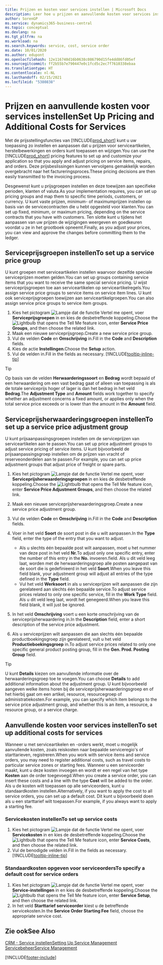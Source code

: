 ```yaml
---
title: Prijzen en kosten voor services instellen | Microsoft Docs
description: Leer hoe u prijzen en aanvullende kosten voor services instelt.
author: SorenGP
ms.service: dynamics365-business-central
ms.topic: conceptual
ms.devlang: na
ms.tgt_pltfrm: na
ms.workload: na
ms.search.keywords: service, cost, service order
ms.date: 10/01/2020
ms.author: edupont
ms.openlocfilehash: 12e116740d16b0638c086790d15fe4dd86fd05ef
ms.sourcegitcommit: ff2b55b7e790447e0c1fcd5c2ec7f7610338ebaa
ms.translationtype: HT
ms.contentlocale: nl-NL
ms.lasthandoff: 02/15/2021
ms.locfileid: "5380838"
---
```

# <a name="set-up-pricing-and-additional-costs-for-services"></a><span data-ttu-id="efae9-103">Prijzen en aanvullende kosten voor services instellen</span><span class="sxs-lookup"><span data-stu-id="efae9-103">Set Up Pricing and Additional Costs for Services</span></span>
<span data-ttu-id="efae9-104">Met de prijsstellingsfuncties van [!INCLUDE[prod_short](includes/prod_short.md)] kunt u uw toepassing zo instellen en aanpassen dat u prijzen voor serviceartikelen, herstelbewerkingen en orders kunt toepassen en wijzigen.</span><span class="sxs-lookup"><span data-stu-id="efae9-104">You can use the [!INCLUDE[prod_short](includes/prod_short.md)] pricing features to set up and customize your application so that you apply and adjust pricing on service items, repairs, and orders.</span></span> <span data-ttu-id="efae9-105">Deze prijsbeslissingen kunnen vervolgens gemakkelijk worden overgebracht naar het factureringsproces.</span><span class="sxs-lookup"><span data-stu-id="efae9-105">These pricing decisions are then easily transmitted to the invoicing process.</span></span>  
  
<span data-ttu-id="efae9-106">Desgewenst kunt u prijsgroepen instellen en deze toewijzen aan specifieke perioden, klanten of valuta.</span><span class="sxs-lookup"><span data-stu-id="efae9-106">As your implementation requires, you can set up pricing groups and map them to specific time periods, customers, or currency.</span></span> <span data-ttu-id="efae9-107">U kunt vaste prijzen, minimum- of maximumprijzen instellen op basis van de servicecontracten die u hebt opgesteld voor klanten.</span><span class="sxs-lookup"><span data-stu-id="efae9-107">You can set up fixed, minimum, or maximum pricing, depending on the service contracts that you have with customers.</span></span> <span data-ttu-id="efae9-108">Ten slotte kunt u tijdens het aanpassen van uw prijzen de wijzigingen weergeven en goedkeuren voordat u ze in het grootboek opneemt.</span><span class="sxs-lookup"><span data-stu-id="efae9-108">Finally, as you adjust your prices, you can view and approve the changes before committing them to the ledger.</span></span>  

## <a name="to-set-up-a-service-price-group"></a><span data-ttu-id="efae9-109">Serviceprijsgroepen instellen</span><span class="sxs-lookup"><span data-stu-id="efae9-109">To set up a service price group</span></span>
<span data-ttu-id="efae9-110">U kunt groepen met serviceartikelen instellen waarvoor dezelfde speciale serviceprijzen moeten gelden.</span><span class="sxs-lookup"><span data-stu-id="efae9-110">You can set up groups containing service items that you want to receive the same special service pricing.</span></span> <span data-ttu-id="efae9-111">U wijst serviceprijsgroepen toe aan serviceartikelen op serviceartikelregels.</span><span class="sxs-lookup"><span data-stu-id="efae9-111">You assign service price groups to service items on service item lines.</span></span> <span data-ttu-id="efae9-112">U kunt ook serviceprijsgroepen toewijzen aan serviceartikelgroepen.</span><span class="sxs-lookup"><span data-stu-id="efae9-112">You can also assign service price groups to service item groups.</span></span>  

1. <span data-ttu-id="efae9-113">Kies het pictogram ![Lampje dat de functie Vertel me opent](media/ui-search/search_small.png "Vertel me wat u wilt doen"), voer **Serviceprijsgroepen** in en kies de desbetreffende koppeling.</span><span class="sxs-lookup"><span data-stu-id="efae9-113">Choose the ![Lightbulb that opens the Tell Me feature](media/ui-search/search_small.png "Tell me what you want to do") icon, enter **Service Price Groups**, and then choose the related link.</span></span>  
2. <span data-ttu-id="efae9-114">Maak een nieuwe serviceprijsgroep.</span><span class="sxs-lookup"><span data-stu-id="efae9-114">Create a new service price group.</span></span>  
3. <span data-ttu-id="efae9-115">Vul de velden **Code** en **Omschrijving** in.</span><span class="sxs-lookup"><span data-stu-id="efae9-115">Fill in the **Code** and **Description** fields.</span></span>  
4. <span data-ttu-id="efae9-116">Kies de actie **Instellingen**.</span><span class="sxs-lookup"><span data-stu-id="efae9-116">Choose the **Setup** action.</span></span>  
2. <span data-ttu-id="efae9-117">Vul de velden in.</span><span class="sxs-lookup"><span data-stu-id="efae9-117">Fill in the fields as necessary.</span></span> [!INCLUDE[tooltip-inline-tip](includes/tooltip-inline-tip_md.md)]  

 > [!Tip]
 > <span data-ttu-id="efae9-118">Op basis van de velden **Herwaarderingssoort** en **Bedrag** wordt bepaald of een herwaardering om een vast bedrag gaat of alleen van toepassing is als de totale serviceprijs hoger of lager is dan het bedrag in het veld **Bedrag**.</span><span class="sxs-lookup"><span data-stu-id="efae9-118">The **Adjustment Type** and **Amount** fields work together to specify whether an adjustment concerns a fixed amount, or applies only when the total service price exceeds or is lower than the amount in the **Amount** field.</span></span>  

## <a name="to-set-up-a-service-price-adjustment-group"></a><span data-ttu-id="efae9-119">Serviceprijsherwaarderingsgroepen instellen</span><span class="sxs-lookup"><span data-stu-id="efae9-119">To set up a service price adjustment group</span></span>  
<span data-ttu-id="efae9-120">U kunt prijsaanpassingsgroepen instellen om de serviceprijzen van serviceartikelen aan te passen.</span><span class="sxs-lookup"><span data-stu-id="efae9-120">You can set up price adjustment groups to adjust service pricing of service items.</span></span> <span data-ttu-id="efae9-121">U kunt bijvoorbeeld de prijsaanpassingsgroep instellen om de prijzen van vracht of reserveonderdelen aan te passen.</span><span class="sxs-lookup"><span data-stu-id="efae9-121">For example, you can set up price adjustment groups that adjust price of freight or spare parts.</span></span>  
  
1. <span data-ttu-id="efae9-122">Kies het pictogram ![Lampje dat de functie Vertel me opent](media/ui-search/search_small.png "Vertel me wat u wilt doen"), voer **Serviceprijsherwaarderingsgroepen** in en kies de desbetreffende koppeling.</span><span class="sxs-lookup"><span data-stu-id="efae9-122">Choose the ![Lightbulb that opens the Tell Me feature](media/ui-search/search_small.png "Tell me what you want to do") icon, enter **Service Price Adjustment Groups**, and then choose the related link.</span></span>  
2. <span data-ttu-id="efae9-123">Maak een nieuwe serviceprijsherwaarderingsgroep.</span><span class="sxs-lookup"><span data-stu-id="efae9-123">Create a new service price adjustment group.</span></span>  
3. <span data-ttu-id="efae9-124">Vul de velden **Code** en **Omschrijving** in.</span><span class="sxs-lookup"><span data-stu-id="efae9-124">Fill in the **Code** and **Description** fields.</span></span>  
4. <span data-ttu-id="efae9-125">Voer in het veld **Soort** de soort post in die u wilt aanpassen.</span><span class="sxs-lookup"><span data-stu-id="efae9-125">In the **Type** field, enter the type of the entry that you want to adjust.</span></span>  
  
    * <span data-ttu-id="efae9-126">Als u slechts één bepaalde post wilt aanpassen, moet u het nummer van deze post in het veld **Nr.**</span><span class="sxs-lookup"><span data-stu-id="efae9-126">To adjust only one specific entry, enter the number of this entry in the **No.**</span></span> <span data-ttu-id="efae9-127">invoeren.</span><span class="sxs-lookup"><span data-stu-id="efae9-127">field.</span></span> <span data-ttu-id="efae9-128">Als u dit veld leeg laat, worden met de herwaarderingsgroep alle posten aangepast van de soort die is gedefinieerd in het veld **Soort**.</span><span class="sxs-lookup"><span data-stu-id="efae9-128">When you leave this field blank, your adjustment group will adjust all entries of the type defined in the **Type** field.</span></span>  
    * <span data-ttu-id="efae9-129">Vul het veld **Werksoort** in als u serviceprijzen wilt aanpassen die zijn gerelateerd aan slechts één bepaalde service.</span><span class="sxs-lookup"><span data-stu-id="efae9-129">To adjust service prices related to only one specific service, fill in the **Work Type** field.</span></span> <span data-ttu-id="efae9-130">Als u dit veld leeg laat, wordt het genegeerd.</span><span class="sxs-lookup"><span data-stu-id="efae9-130">When you leave this field blank, it will just be ignored.</span></span>  
  
5. <span data-ttu-id="efae9-131">In het veld **Omschrijving** voert u een korte omschrijving van de serviceprijsherwaardering in.</span><span class="sxs-lookup"><span data-stu-id="efae9-131">In the **Description** field, enter a short description of the service price adjustment.</span></span>  
6. <span data-ttu-id="efae9-132">Als u serviceprijzen wilt aanpassen die aan slechts één bepaalde productboekingsgroep zijn gerelateerd, vult u het veld **Productieboekingsgroep** in.</span><span class="sxs-lookup"><span data-stu-id="efae9-132">To adjust service prices related to only one specific general product posting group, fill in the **Gen. Prod. Posting Group** field.</span></span>

> [!Tip]
> <span data-ttu-id="efae9-133">U kunt **Details** kiezen om aanvullende informatie over de herwaarderingsgroep toe te voegen.</span><span class="sxs-lookup"><span data-stu-id="efae9-133">You can choose **Details** to add additional information about the adjustment group.</span></span> <span data-ttu-id="efae9-134">U kunt bijvoorbeeld aangeven welke items horen bij de serviceprijsherwaarderingsgroep en of het hierbij gaat om een artikel, resource, resourcegroep of administratiekosten.</span><span class="sxs-lookup"><span data-stu-id="efae9-134">For example, you can specify which item belongs to the service price adjustment group, and whether this is an item, a resource, a resource group, or a service charge.</span></span>  

## <a name="to-set-up-additional-costs-for-services"></a><span data-ttu-id="efae9-135">Aanvullende kosten voor services instellen</span><span class="sxs-lookup"><span data-stu-id="efae9-135">To set up additional costs for services</span></span>
<span data-ttu-id="efae9-136">Wanneer u met serviceartikelen en -orders werkt, moet u mogelijk aanvullende kosten, zoals reiskosten naar bepaalde serviceregio's of starttarieven, registreren.</span><span class="sxs-lookup"><span data-stu-id="efae9-136">When you work with service items and service orders, you may need to register additional costs, such as travel costs to particular service zones or starting fees.</span></span> <span data-ttu-id="efae9-137">Wanneer u een serviceorder maakt, kunt u deze kosten invoegen en wordt er een regel van het type **Kosten** aan de order toegevoegd.</span><span class="sxs-lookup"><span data-stu-id="efae9-137">When you create a service order, you can insert these costs and a line with the type **Cost** will be added to the order.</span></span> <span data-ttu-id="efae9-138">Als u de kosten wilt toepassen op alle serviceorders, kunt u standaardkosten instellen.</span><span class="sxs-lookup"><span data-stu-id="efae9-138">Alternatively, if you want to apply the cost to all service orders, you can set up a default cost.</span></span> <span data-ttu-id="efae9-139">Dit kunt u bijvoorbeeld doen als u een starttarief wilt toepassen.</span><span class="sxs-lookup"><span data-stu-id="efae9-139">For example, if you always want to apply a starting fee.</span></span>
  
### <a name="to-set-up-service-costs"></a><span data-ttu-id="efae9-140">Servicekosten instellen</span><span class="sxs-lookup"><span data-stu-id="efae9-140">To set up service costs</span></span>
1. <span data-ttu-id="efae9-141">Kies het pictogram ![Lampje dat de functie Vertel me opent](media/ui-search/search_small.png "Vertel me wat u wilt doen"), voer **Servicekosten** in en kies de desbetreffende koppeling.</span><span class="sxs-lookup"><span data-stu-id="efae9-141">Choose the ![Lightbulb that opens the Tell Me feature](media/ui-search/search_small.png "Tell me what you want to do") icon, enter **Service Costs**, and then choose the related link.</span></span> 
2. <span data-ttu-id="efae9-142">Vul de benodigde velden in.</span><span class="sxs-lookup"><span data-stu-id="efae9-142">Fill in the fields as necessary.</span></span> [!INCLUDE[tooltip-inline-tip](includes/tooltip-inline-tip_md.md)]  

### <a name="to-specify-a-default-cost-for-service-orders"></a><span data-ttu-id="efae9-143">Standaardkosten opgeven voor serviceorders</span><span class="sxs-lookup"><span data-stu-id="efae9-143">To specify a default cost for service orders</span></span>
1. <span data-ttu-id="efae9-144">Kies het pictogram ![Lampje dat de functie Vertel me opent](media/ui-search/search_small.png "Vertel me wat u wilt doen"), voer **Service-instellingen** in en kies de desbetreffende koppeling.</span><span class="sxs-lookup"><span data-stu-id="efae9-144">Choose the ![Lightbulb that opens the Tell Me feature](media/ui-search/search_small.png "Tell me what you want to do") icon, enter **Service Setup**, and then choose the related link.</span></span> 
2. <span data-ttu-id="efae9-145">In het veld **Starttarief serviceorder** kiest u de betreffende servicekosten.</span><span class="sxs-lookup"><span data-stu-id="efae9-145">In the **Service Order Starting Fee** field, choose the appropriate service cost.</span></span>

## <a name="see-also"></a><span data-ttu-id="efae9-146">Zie ook</span><span class="sxs-lookup"><span data-stu-id="efae9-146">See Also</span></span>
[<span data-ttu-id="efae9-147">CRM - Service instellen</span><span class="sxs-lookup"><span data-stu-id="efae9-147">Setting Up Service Management</span></span>](service-setup-service.md)  
[<span data-ttu-id="efae9-148">Servicebeheer</span><span class="sxs-lookup"><span data-stu-id="efae9-148">Service Management</span></span>](service-service.md)  


[!INCLUDE[footer-include](includes/footer-banner.md)]